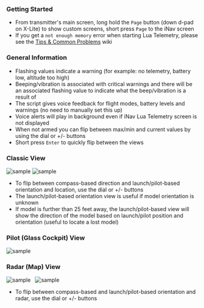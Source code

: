 ### Getting Started

* From transmitter's main screen, long hold the `Page` button (down d-pad on X-Lite) to show custom screens, short press `Page` to the iNav screen
* If you get a `not enough memory` error when starting Lua Telemetry, please see the [Tips & Common Problems](../Tips-&-Common-Problems) wiki

### General Information

* Flashing values indicate a warning (for example: no telemetry, battery low, altitude too high)
* Beeping/vibration is associated with critical warnings and there will be an associated flashing value to indicate what the beep/vibration is a result of
* The script gives voice feedback for flight modes, battery levels and warnings (no need to manually set this up)
* Voice alerts will play in background even if iNav Lua Telemetry screen is not displayed
* When not armed you can flip between max/min and current values by using the dial or +/- buttons
* Short press `Enter` to quickly flip between the views

### Classic View

![sample](https://raw.githubusercontent.com/iNavFlight/LuaTelemetrydevelopment/assets/iNavKey.png "Classic view screen description")
![sample](https://raw.githubusercontent.com/iNavFlight/LuaTelemetry/development/assets/iNavKeyX9D.png "Classic view screen description for X9D")

* To flip between compass-based direction and launch/pilot-based orientation and location, use the dial or +/- buttons
* The launch/pilot-based orientation view is useful if model orientation is unknown
* If model is further than 25 feet away, the launch/pilot-based view will show the direction of the model based on launch/pilot position and orientation (useful to locate a lost model)

### Pilot (Glass Cockpit) View

![sample](https://raw.githubusercontent.com/iNavFlight/LuaTelemetry/development/assets/iNavPilotKey.png "Pilot view screen description")&nbsp;&nbsp;


### Radar (Map) View

![sample](https://raw.githubusercontent.com/iNavFlight/LuaTelemetry/development/assets/iNavQX7radarKey.png "Radar view screen description")&nbsp;&nbsp;
![sample](https://raw.githubusercontent.com/iNavFlight/LuaTelemetry/development/assets/iNavX9DradarKey.png "Radar view screen description for X9D")

* To flip between compass-based and launch/pilot-based orientation and radar, use the dial or +/- buttons
